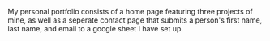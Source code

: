 My personal portfolio consists of a home page featuring three projects of mine, as well as a seperate contact page that submits a person's first name, last name, and email to a google sheet I have set up.